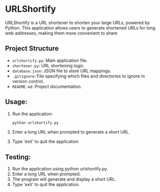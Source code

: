 # URLShortify

URLShortify is a URL shortener to shorten your large URLs, powered by Python. This application allows users to generate shortened URLs for long web addresses, making them more convenient to share

## Project Structure

- `urlshortify.py`: Main application file.
- `shortener.py`: URL shortening logic.
- `database.json`: JSON file to store URL mappings.
- `.gitignore`: File specifying which files and directories to ignore in version control.
- `README.md`: Project documentation.

## Usage:

1. Run the application:

   ```bash
   python urlshortify.py

2. Enter a long URL when prompted to generate a short URL.

3. Type 'exit' to quit the application

## Testing:

1. Run the application using python urlshortify.py.
2. Enter a long URL when prompted.
3. The program will generate and display a short URL.
4. Type 'exit' to quit the application.
